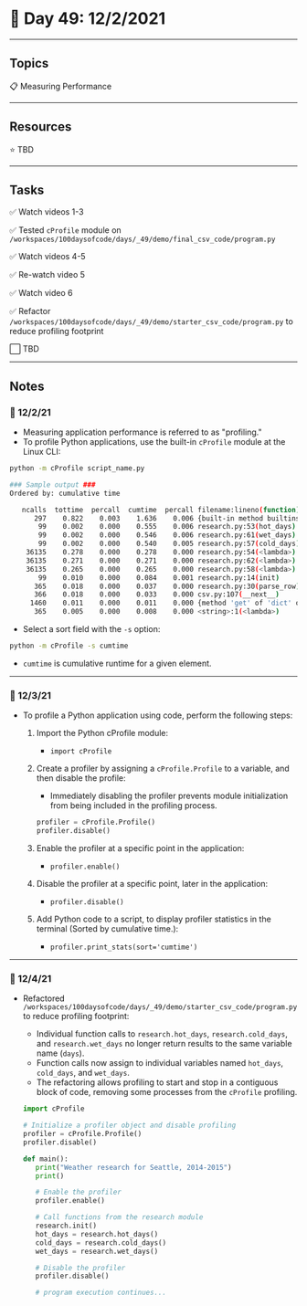 # :calendar: Day 49: 12/2/2021

---

## Topics

:clipboard: Measuring Performance

---

## Resources

:star: TBD

---

## Tasks

:white_check_mark: Watch videos 1-3

:white_check_mark: Tested `cProfile` module on `/workspaces/100daysofcode/days/_49/demo/final_csv_code/program.py`

:white_check_mark: Watch videos 4-5

:white_check_mark: Re-watch video 5

:white_check_mark: Watch video 6

:white_check_mark: Refactor `/workspaces/100daysofcode/days/_49/demo/starter_csv_code/program.py` to reduce profiling footprint

:white_large_square: TBD

---

## Notes

### :notebook: 12/2/21

- Measuring application performance is referred to as "profiling."
- To profile Python applications, use the built-in `cProfile` module at the Linux CLI:

```bash
python -m cProfile script_name.py

### Sample output ###
Ordered by: cumulative time

   ncalls  tottime  percall  cumtime  percall filename:lineno(function)
      297    0.822    0.003    1.636    0.006 {built-in method builtins.sorted}
       99    0.002    0.000    0.555    0.006 research.py:53(hot_days)
       99    0.002    0.000    0.546    0.006 research.py:61(wet_days)
       99    0.002    0.000    0.540    0.005 research.py:57(cold_days)
    36135    0.278    0.000    0.278    0.000 research.py:54(<lambda>)
    36135    0.271    0.000    0.271    0.000 research.py:62(<lambda>)
    36135    0.265    0.000    0.265    0.000 research.py:58(<lambda>)
       99    0.010    0.000    0.084    0.001 research.py:14(init)
      365    0.018    0.000    0.037    0.000 research.py:30(parse_row)
      366    0.018    0.000    0.033    0.000 csv.py:107(__next__)
     1460    0.011    0.000    0.011    0.000 {method 'get' of 'dict' objects}
      365    0.005    0.000    0.008    0.000 <string>:1(<lambda>)
```

- Select a sort field with the `-s` option:

```bash
python -m cProfile -s cumtime
```

- `cumtime` is cumulative runtime for a given element.

---

### :notebook: 12/3/21

- To profile a Python application using code, perform the following steps:

   1. Import the Python cProfile module:
      - `import cProfile`
   2. Create a profiler by assigning a `cProfile.Profile` to a variable, and then disable the profile:
      - Immediately disabling the profiler prevents module initialization from being included in the profiling process.

      ```python
      profiler = cProfile.Profile()
      profiler.disable()
      ```

   3. Enable the profiler at a specific point in the application:
      - `profiler.enable()`
   4. Disable the profiler at a specific point, later in the application:
      - `profiler.disable()`
   4. Add Python code to a script, to display profiler statistics in the terminal (Sorted by cumulative time.):
      - `profiler.print_stats(sort='cumtime')`

---

### :notebook: 12/4/21

- Refactored `/workspaces/100daysofcode/days/_49/demo/starter_csv_code/program.py` to reduce profiling footprint:
   - Individual function calls to `research.hot_days`, `research.cold_days`, and `research.wet_days` no longer return results to the same variable name (`days`).
   - Function calls now assign to individual variables named `hot_days`, `cold_days`, and `wet_days`.
   - The refactoring allows profiling to start and stop in a contiguous block of code, removing some processes from the `cProfile` profiling.

   ```python
   import cProfile

   # Initialize a profiler object and disable profiling
   profiler = cProfile.Profile()
   profiler.disable()

   def main():
      print("Weather research for Seattle, 2014-2015")
      print()

      # Enable the profiler
      profiler.enable()

      # Call functions from the research module
      research.init()
      hot_days = research.hot_days()
      cold_days = research.cold_days()
      wet_days = research.wet_days()

      # Disable the profiler
      profiler.disable()

      # program execution continues...
   ```
